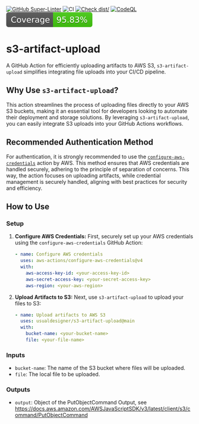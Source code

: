 [![GitHub Super-Linter](https://github.com/actions/typescript-action/actions/workflows/linter.yml/badge.svg)](https://github.com/super-linter/super-linter)
![CI](https://github.com/actions/typescript-action/actions/workflows/ci.yml/badge.svg)
[![Check dist/](https://github.com/actions/typescript-action/actions/workflows/check-dist.yml/badge.svg)](https://github.com/actions/typescript-action/actions/workflows/check-dist.yml)
[![CodeQL](https://github.com/actions/typescript-action/actions/workflows/codeql-analysis.yml/badge.svg)](https://github.com/actions/typescript-action/actions/workflows/codeql-analysis.yml)
[![Coverage](./badges/coverage.svg)](./badges/coverage.svg)

# s3-artifact-upload

A GitHub Action for efficiently uploading artifacts to AWS S3, `s3-artifact-upload` simplifies integrating file uploads into your CI/CD pipeline.

## Why Use `s3-artifact-upload`?

This action streamlines the process of uploading files directly to your AWS S3 buckets, making it an essential tool for developers looking to automate their deployment and storage solutions. By leveraging `s3-artifact-upload`, you can easily integrate S3 uploads into your GitHub Actions workflows.

## Recommended Authentication Method

For authentication, it is strongly recommended to use the [`configure-aws-credentials`](https://github.com/aws-actions/configure-aws-credentials) action by AWS. This method ensures that AWS credentials are handled securely, adhering to the principle of separation of concerns. This way, the action focuses on uploading artifacts, while credential management is securely handled, aligning with best practices for security and efficiency.

## How to Use

### Setup

1. **Configure AWS Credentials:** First, securely set up your AWS credentials using the `configure-aws-credentials` GitHub Action:

    ```yaml
    - name: Configure AWS credentials
      uses: aws-actions/configure-aws-credentials@v4
      with:
        aws-access-key-id: <your-access-key-id>
        aws-secret-access-key: <your-secret-access-key>
        aws-region: <your-aws-region>
    ```

2. **Upload Artifacts to S3:** Next, use `s3-artifact-upload` to upload your files to S3:

    ```yaml
    - name: Upload artifacts to AWS S3
      uses: usualdesigner/s3-artifact-upload@main
      with:
        bucket-name: <your-bucket-name>
        file: <your-file-name>
    ```

### Inputs

- `bucket-name`: The name of the S3 bucket where files will be uploaded.
- `file`: The local file to be uploaded.

### Outputs

- `output`: Object of the PutObjectCommand Output, see https://docs.aws.amazon.com/AWSJavaScriptSDK/v3/latest/client/s3/command/PutObjectCommand